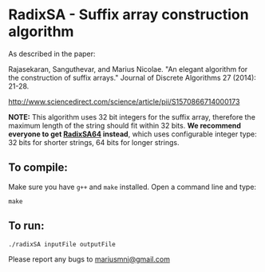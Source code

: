 # RadixSA - Suffix array construction algorithm

As described in the paper:

Rajasekaran, Sanguthevar, and Marius Nicolae. "An elegant algorithm for the construction of suffix arrays." Journal of Discrete Algorithms 27 (2014): 21-28.

http://www.sciencedirect.com/science/article/pii/S1570866714000173

**NOTE:** This algorithm uses 32 bit integers for the suffix array, therefore the maximum length of the string should fit within 32 bits. **We recommend everyone to get [RadixSA64](https://github.com/mariusmni/radixSA64) instead**, which uses configurable integer type: 32 bits for shorter strings, 64 bits for longer strings.


## To compile:

Make sure you have ```g++``` and ```make``` installed. 
Open a command line and type: 

```
make
```

## To run:

```
./radixSA inputFile outputFile
```

Please report any bugs to mariusmni@gmail.com




